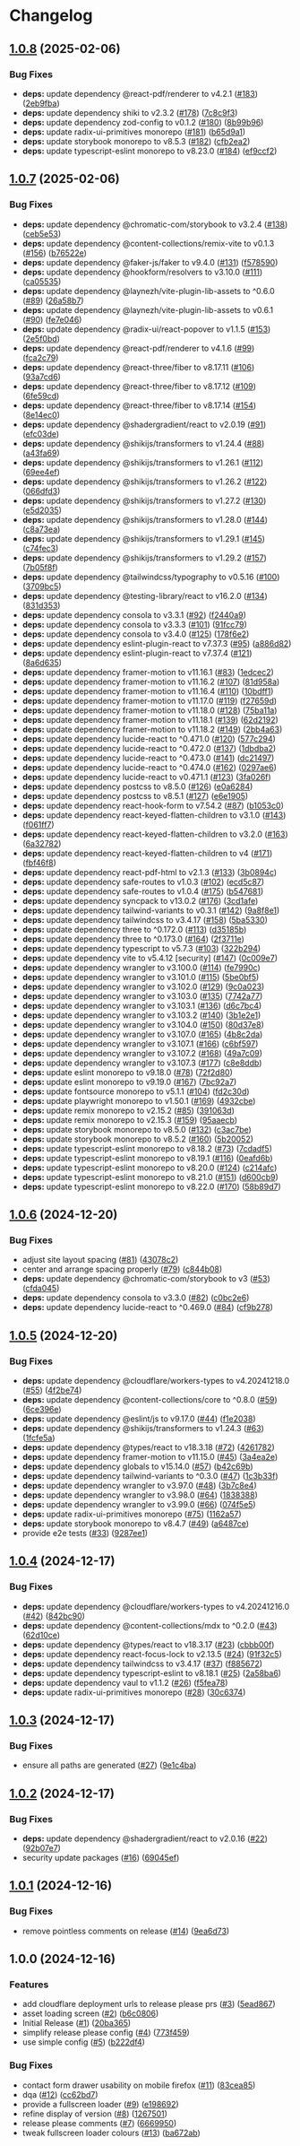 # Changelog

## [1.0.8](https://github.com/zenobi-us/zenobi-us/compare/v1.0.7...v1.0.8) (2025-02-06)


### Bug Fixes

* **deps:** update dependency @react-pdf/renderer to v4.2.1 ([#183](https://github.com/zenobi-us/zenobi-us/issues/183)) ([2eb9fba](https://github.com/zenobi-us/zenobi-us/commit/2eb9fbad91257ec7feab6d58c18d4258816f2df2))
* **deps:** update dependency shiki to v2.3.2 ([#178](https://github.com/zenobi-us/zenobi-us/issues/178)) ([7c8c9f3](https://github.com/zenobi-us/zenobi-us/commit/7c8c9f3bece640992a65a7d2f716c9af1b52a17e))
* **deps:** update dependency zod-config to v0.1.2 ([#180](https://github.com/zenobi-us/zenobi-us/issues/180)) ([8b99b96](https://github.com/zenobi-us/zenobi-us/commit/8b99b96ca275e230bced0392864c23445964772d))
* **deps:** update radix-ui-primitives monorepo ([#181](https://github.com/zenobi-us/zenobi-us/issues/181)) ([b65d9a1](https://github.com/zenobi-us/zenobi-us/commit/b65d9a170e1142ec577fc950dae6fb8e2bcc99fb))
* **deps:** update storybook monorepo to v8.5.3 ([#182](https://github.com/zenobi-us/zenobi-us/issues/182)) ([cfb2ea2](https://github.com/zenobi-us/zenobi-us/commit/cfb2ea243f36b3efe1dd31fe8867668e7e549f9f))
* **deps:** update typescript-eslint monorepo to v8.23.0 ([#184](https://github.com/zenobi-us/zenobi-us/issues/184)) ([ef9ccf2](https://github.com/zenobi-us/zenobi-us/commit/ef9ccf2b684bdf3fbcb0fd4df7fb204f90671393))

## [1.0.7](https://github.com/zenobi-us/zenobi-us/compare/v1.0.6...v1.0.7) (2025-02-06)


### Bug Fixes

* **deps:** update dependency @chromatic-com/storybook to v3.2.4 ([#138](https://github.com/zenobi-us/zenobi-us/issues/138)) ([ceb5e53](https://github.com/zenobi-us/zenobi-us/commit/ceb5e53ad4462abeb658f4ebe86284f106616d53))
* **deps:** update dependency @content-collections/remix-vite to v0.1.3 ([#156](https://github.com/zenobi-us/zenobi-us/issues/156)) ([b76522e](https://github.com/zenobi-us/zenobi-us/commit/b76522e537ce80634a5503938eb8e62d1becde86))
* **deps:** update dependency @faker-js/faker to v9.4.0 ([#131](https://github.com/zenobi-us/zenobi-us/issues/131)) ([f578590](https://github.com/zenobi-us/zenobi-us/commit/f578590ab4f5dbd8412c0239822d6db6e1433dd6))
* **deps:** update dependency @hookform/resolvers to v3.10.0 ([#111](https://github.com/zenobi-us/zenobi-us/issues/111)) ([ca05535](https://github.com/zenobi-us/zenobi-us/commit/ca05535e0bf90b1eba85c93b5a006e1775a6e9b9))
* **deps:** update dependency @laynezh/vite-plugin-lib-assets to ^0.6.0 ([#89](https://github.com/zenobi-us/zenobi-us/issues/89)) ([26a58b7](https://github.com/zenobi-us/zenobi-us/commit/26a58b7ba45bfeafe6254bb75d1b40639383b878))
* **deps:** update dependency @laynezh/vite-plugin-lib-assets to v0.6.1 ([#90](https://github.com/zenobi-us/zenobi-us/issues/90)) ([fe7e046](https://github.com/zenobi-us/zenobi-us/commit/fe7e04631c395c179f3854567db3284b46ef5238))
* **deps:** update dependency @radix-ui/react-popover to v1.1.5 ([#153](https://github.com/zenobi-us/zenobi-us/issues/153)) ([2e5f0bd](https://github.com/zenobi-us/zenobi-us/commit/2e5f0bd8a88595707ba36185524805e35c4a9e42))
* **deps:** update dependency @react-pdf/renderer to v4.1.6 ([#99](https://github.com/zenobi-us/zenobi-us/issues/99)) ([fca2c79](https://github.com/zenobi-us/zenobi-us/commit/fca2c7923cfeba7bf3cb55bb85aaaffc5ecfa6af))
* **deps:** update dependency @react-three/fiber to v8.17.11 ([#106](https://github.com/zenobi-us/zenobi-us/issues/106)) ([93a7cd6](https://github.com/zenobi-us/zenobi-us/commit/93a7cd678255a3da1cf811b09ee30e001416a222))
* **deps:** update dependency @react-three/fiber to v8.17.12 ([#109](https://github.com/zenobi-us/zenobi-us/issues/109)) ([6fe59cd](https://github.com/zenobi-us/zenobi-us/commit/6fe59cd376d9c919456a0d0a04733456e840757d))
* **deps:** update dependency @react-three/fiber to v8.17.14 ([#154](https://github.com/zenobi-us/zenobi-us/issues/154)) ([8e14ec0](https://github.com/zenobi-us/zenobi-us/commit/8e14ec0c9a26ac359d6ed742a6239626cf6fae83))
* **deps:** update dependency @shadergradient/react to v2.0.19 ([#91](https://github.com/zenobi-us/zenobi-us/issues/91)) ([efc03de](https://github.com/zenobi-us/zenobi-us/commit/efc03ded4bbd6b0bad3b877265ac3e704fb34ced))
* **deps:** update dependency @shikijs/transformers to v1.24.4 ([#88](https://github.com/zenobi-us/zenobi-us/issues/88)) ([a43fa69](https://github.com/zenobi-us/zenobi-us/commit/a43fa692012cb61be88bdf798a68cf2c4450fa2e))
* **deps:** update dependency @shikijs/transformers to v1.26.1 ([#112](https://github.com/zenobi-us/zenobi-us/issues/112)) ([69ee4ef](https://github.com/zenobi-us/zenobi-us/commit/69ee4ef7ea71f680017b332ca0134a7220dc4a96))
* **deps:** update dependency @shikijs/transformers to v1.26.2 ([#122](https://github.com/zenobi-us/zenobi-us/issues/122)) ([066dfd3](https://github.com/zenobi-us/zenobi-us/commit/066dfd38f8352fdac67cb677fb0eaa981da369c3))
* **deps:** update dependency @shikijs/transformers to v1.27.2 ([#130](https://github.com/zenobi-us/zenobi-us/issues/130)) ([e5d2035](https://github.com/zenobi-us/zenobi-us/commit/e5d20357b5ee29d2f124a77a65dfc75c34973105))
* **deps:** update dependency @shikijs/transformers to v1.28.0 ([#144](https://github.com/zenobi-us/zenobi-us/issues/144)) ([c8a73ea](https://github.com/zenobi-us/zenobi-us/commit/c8a73ea6e1223e0ca2f6b8c3b5de32ad589c622c))
* **deps:** update dependency @shikijs/transformers to v1.29.1 ([#145](https://github.com/zenobi-us/zenobi-us/issues/145)) ([c74fec3](https://github.com/zenobi-us/zenobi-us/commit/c74fec3d133349efea087e9e8f622730c8403015))
* **deps:** update dependency @shikijs/transformers to v1.29.2 ([#157](https://github.com/zenobi-us/zenobi-us/issues/157)) ([7b05f8f](https://github.com/zenobi-us/zenobi-us/commit/7b05f8fca265980e23f51d2ca388e7d2754da44a))
* **deps:** update dependency @tailwindcss/typography to v0.5.16 ([#100](https://github.com/zenobi-us/zenobi-us/issues/100)) ([3709bc5](https://github.com/zenobi-us/zenobi-us/commit/3709bc50d0ad47f0de217fdb3f48b5cd0023e1ed))
* **deps:** update dependency @testing-library/react to v16.2.0 ([#134](https://github.com/zenobi-us/zenobi-us/issues/134)) ([831d353](https://github.com/zenobi-us/zenobi-us/commit/831d3530127f11208ee8ea0986813e416b62f524))
* **deps:** update dependency consola to v3.3.1 ([#92](https://github.com/zenobi-us/zenobi-us/issues/92)) ([f2440a9](https://github.com/zenobi-us/zenobi-us/commit/f2440a949253ab95a21e302705dfb954b4395570))
* **deps:** update dependency consola to v3.3.3 ([#101](https://github.com/zenobi-us/zenobi-us/issues/101)) ([91fcc79](https://github.com/zenobi-us/zenobi-us/commit/91fcc790a7c8f47e838e5297b6ca55663903444c))
* **deps:** update dependency consola to v3.4.0 ([#125](https://github.com/zenobi-us/zenobi-us/issues/125)) ([178f6e2](https://github.com/zenobi-us/zenobi-us/commit/178f6e2ff466593a885564cd9c98c9b937052d46))
* **deps:** update dependency eslint-plugin-react to v7.37.3 ([#95](https://github.com/zenobi-us/zenobi-us/issues/95)) ([a886d82](https://github.com/zenobi-us/zenobi-us/commit/a886d828a56f8dea545c5abd0ea3d30e5163fdff))
* **deps:** update dependency eslint-plugin-react to v7.37.4 ([#121](https://github.com/zenobi-us/zenobi-us/issues/121)) ([8a6d635](https://github.com/zenobi-us/zenobi-us/commit/8a6d635dd1ce8ba0681878c03522d03b1266de3a))
* **deps:** update dependency framer-motion to v11.16.1 ([#83](https://github.com/zenobi-us/zenobi-us/issues/83)) ([1edcec2](https://github.com/zenobi-us/zenobi-us/commit/1edcec2e4794a803a1e67404c45453bdb65c1e38))
* **deps:** update dependency framer-motion to v11.16.2 ([#107](https://github.com/zenobi-us/zenobi-us/issues/107)) ([81d958a](https://github.com/zenobi-us/zenobi-us/commit/81d958ad3a321fca76ab54acda0785b7380ea289))
* **deps:** update dependency framer-motion to v11.16.4 ([#110](https://github.com/zenobi-us/zenobi-us/issues/110)) ([10bdff1](https://github.com/zenobi-us/zenobi-us/commit/10bdff10f356c9e8df4673ebd556b8ca8844568b))
* **deps:** update dependency framer-motion to v11.17.0 ([#119](https://github.com/zenobi-us/zenobi-us/issues/119)) ([f27659d](https://github.com/zenobi-us/zenobi-us/commit/f27659d3df521205b67623b52a03f82690a72e5a))
* **deps:** update dependency framer-motion to v11.18.0 ([#128](https://github.com/zenobi-us/zenobi-us/issues/128)) ([75ba11a](https://github.com/zenobi-us/zenobi-us/commit/75ba11a40d2e714065d91e3ea1b7ad812a605c7e))
* **deps:** update dependency framer-motion to v11.18.1 ([#139](https://github.com/zenobi-us/zenobi-us/issues/139)) ([62d2192](https://github.com/zenobi-us/zenobi-us/commit/62d21923e4152dd30a4fc4ab299a5c4bf070e24b))
* **deps:** update dependency framer-motion to v11.18.2 ([#149](https://github.com/zenobi-us/zenobi-us/issues/149)) ([2bb4a63](https://github.com/zenobi-us/zenobi-us/commit/2bb4a633e646e7c15998fb5f78125f9c084f5391))
* **deps:** update dependency lucide-react to ^0.471.0 ([#120](https://github.com/zenobi-us/zenobi-us/issues/120)) ([577c294](https://github.com/zenobi-us/zenobi-us/commit/577c294faef5b4a603f8219753353a46129078a1))
* **deps:** update dependency lucide-react to ^0.472.0 ([#137](https://github.com/zenobi-us/zenobi-us/issues/137)) ([1dbdba2](https://github.com/zenobi-us/zenobi-us/commit/1dbdba24d0eb0fd29e9bac2ad982bd3d9ebc24d1))
* **deps:** update dependency lucide-react to ^0.473.0 ([#141](https://github.com/zenobi-us/zenobi-us/issues/141)) ([dc21497](https://github.com/zenobi-us/zenobi-us/commit/dc214974a53d89cf77f9eb71c00af8a12988fda3))
* **deps:** update dependency lucide-react to ^0.474.0 ([#162](https://github.com/zenobi-us/zenobi-us/issues/162)) ([0297ae6](https://github.com/zenobi-us/zenobi-us/commit/0297ae6be9c31a45a1a5dfd04d89f55ae8a3a3d2))
* **deps:** update dependency lucide-react to v0.471.1 ([#123](https://github.com/zenobi-us/zenobi-us/issues/123)) ([3fa026f](https://github.com/zenobi-us/zenobi-us/commit/3fa026fe62320d3f21e8fa12252e59d4c335b851))
* **deps:** update dependency postcss to v8.5.0 ([#126](https://github.com/zenobi-us/zenobi-us/issues/126)) ([e0a6284](https://github.com/zenobi-us/zenobi-us/commit/e0a6284e6eda5ebb5f76a5713cb9ff8d3036962c))
* **deps:** update dependency postcss to v8.5.1 ([#127](https://github.com/zenobi-us/zenobi-us/issues/127)) ([e6e1905](https://github.com/zenobi-us/zenobi-us/commit/e6e190581c39d12d40df3b65cba73804d4d2d7f3))
* **deps:** update dependency react-hook-form to v7.54.2 ([#87](https://github.com/zenobi-us/zenobi-us/issues/87)) ([b1053c0](https://github.com/zenobi-us/zenobi-us/commit/b1053c076ca2fa9c47fff3d1e7a0c124a186d629))
* **deps:** update dependency react-keyed-flatten-children to v3.1.0 ([#143](https://github.com/zenobi-us/zenobi-us/issues/143)) ([f061ff7](https://github.com/zenobi-us/zenobi-us/commit/f061ff7bc033d7b05239e7ed25b8e77d0b30bed9))
* **deps:** update dependency react-keyed-flatten-children to v3.2.0 ([#163](https://github.com/zenobi-us/zenobi-us/issues/163)) ([6a32782](https://github.com/zenobi-us/zenobi-us/commit/6a3278263158482688f7a4acaed094d2f046a065))
* **deps:** update dependency react-keyed-flatten-children to v4 ([#171](https://github.com/zenobi-us/zenobi-us/issues/171)) ([fbf46f8](https://github.com/zenobi-us/zenobi-us/commit/fbf46f8c658af6e944e01670517cdadc8d1d9a8a))
* **deps:** update dependency react-pdf-html to v2.1.3 ([#133](https://github.com/zenobi-us/zenobi-us/issues/133)) ([3b0894c](https://github.com/zenobi-us/zenobi-us/commit/3b0894c26d0105c3428b4bc2cb16d26c92959a23))
* **deps:** update dependency safe-routes to v1.0.3 ([#102](https://github.com/zenobi-us/zenobi-us/issues/102)) ([ecd5c87](https://github.com/zenobi-us/zenobi-us/commit/ecd5c87567e9a91cb9945b9bc8fc562358ce945c))
* **deps:** update dependency safe-routes to v1.0.4 ([#175](https://github.com/zenobi-us/zenobi-us/issues/175)) ([b547681](https://github.com/zenobi-us/zenobi-us/commit/b5476810b746e7059c5f97fa9fc4a83fa71face1))
* **deps:** update dependency syncpack to v13.0.2 ([#176](https://github.com/zenobi-us/zenobi-us/issues/176)) ([3cd1afe](https://github.com/zenobi-us/zenobi-us/commit/3cd1afe2ea5f9d5b07a021f624032a5e31301e2f))
* **deps:** update dependency tailwind-variants to v0.3.1 ([#142](https://github.com/zenobi-us/zenobi-us/issues/142)) ([9a8f8e1](https://github.com/zenobi-us/zenobi-us/commit/9a8f8e18de350ff8c54cb89ef46f61d8f7c992a2))
* **deps:** update dependency tailwindcss to v3.4.17 ([#158](https://github.com/zenobi-us/zenobi-us/issues/158)) ([5ba5330](https://github.com/zenobi-us/zenobi-us/commit/5ba533012df537fac13ec89e1a0cc098849a8c08))
* **deps:** update dependency three to ^0.172.0 ([#113](https://github.com/zenobi-us/zenobi-us/issues/113)) ([d35185b](https://github.com/zenobi-us/zenobi-us/commit/d35185b885ce35e8bc1ad3a815b64156d48e5311))
* **deps:** update dependency three to ^0.173.0 ([#164](https://github.com/zenobi-us/zenobi-us/issues/164)) ([2f3711e](https://github.com/zenobi-us/zenobi-us/commit/2f3711e5a86c98ebda4fb1af984856570c1914d1))
* **deps:** update dependency typescript to v5.7.3 ([#103](https://github.com/zenobi-us/zenobi-us/issues/103)) ([322b294](https://github.com/zenobi-us/zenobi-us/commit/322b294f7e0dab17f29fab459a69c302d2858179))
* **deps:** update dependency vite to v5.4.12 [security] ([#147](https://github.com/zenobi-us/zenobi-us/issues/147)) ([0c009e7](https://github.com/zenobi-us/zenobi-us/commit/0c009e7e709dbc1440d8f2681c26af822938f837))
* **deps:** update dependency wrangler to v3.100.0 ([#114](https://github.com/zenobi-us/zenobi-us/issues/114)) ([fe7990c](https://github.com/zenobi-us/zenobi-us/commit/fe7990cbfe742929915d9bf86246004b4c95eed9))
* **deps:** update dependency wrangler to v3.101.0 ([#115](https://github.com/zenobi-us/zenobi-us/issues/115)) ([5be0bf5](https://github.com/zenobi-us/zenobi-us/commit/5be0bf5991ec0f386b2bd35f5f109829708f3066))
* **deps:** update dependency wrangler to v3.102.0 ([#129](https://github.com/zenobi-us/zenobi-us/issues/129)) ([9c0a023](https://github.com/zenobi-us/zenobi-us/commit/9c0a0238d5afafd0a596d936c39fffcb8ce48947))
* **deps:** update dependency wrangler to v3.103.0 ([#135](https://github.com/zenobi-us/zenobi-us/issues/135)) ([7742a77](https://github.com/zenobi-us/zenobi-us/commit/7742a7731597fde61b96a4e1b8afa43cc512da02))
* **deps:** update dependency wrangler to v3.103.1 ([#136](https://github.com/zenobi-us/zenobi-us/issues/136)) ([d6c7bc4](https://github.com/zenobi-us/zenobi-us/commit/d6c7bc4951a24de613b75c05a891d550e4941c02))
* **deps:** update dependency wrangler to v3.103.2 ([#140](https://github.com/zenobi-us/zenobi-us/issues/140)) ([3b1e2e1](https://github.com/zenobi-us/zenobi-us/commit/3b1e2e1b5c2496e8f0131ecd752dbdd7e657f56a))
* **deps:** update dependency wrangler to v3.104.0 ([#150](https://github.com/zenobi-us/zenobi-us/issues/150)) ([80d37e8](https://github.com/zenobi-us/zenobi-us/commit/80d37e84230b78b504d66e7829d954dc194c4791))
* **deps:** update dependency wrangler to v3.107.0 ([#165](https://github.com/zenobi-us/zenobi-us/issues/165)) ([4b8c2da](https://github.com/zenobi-us/zenobi-us/commit/4b8c2dad55ffcda2c7c5ac0f7bc377b61e23d300))
* **deps:** update dependency wrangler to v3.107.1 ([#166](https://github.com/zenobi-us/zenobi-us/issues/166)) ([c6bf597](https://github.com/zenobi-us/zenobi-us/commit/c6bf597578e09198a860ace5483447829d583d74))
* **deps:** update dependency wrangler to v3.107.2 ([#168](https://github.com/zenobi-us/zenobi-us/issues/168)) ([49a7c09](https://github.com/zenobi-us/zenobi-us/commit/49a7c09d50b6aba8680e0ee68c5b266d5649cc0f))
* **deps:** update dependency wrangler to v3.107.3 ([#177](https://github.com/zenobi-us/zenobi-us/issues/177)) ([c8e8ddb](https://github.com/zenobi-us/zenobi-us/commit/c8e8ddbde1f0a440dfa66335c5c12f864834b2d2))
* **deps:** update eslint monorepo to v9.18.0 ([#78](https://github.com/zenobi-us/zenobi-us/issues/78)) ([72f2d80](https://github.com/zenobi-us/zenobi-us/commit/72f2d8064b76bce1caadf4d9875751eaba203eeb))
* **deps:** update eslint monorepo to v9.19.0 ([#167](https://github.com/zenobi-us/zenobi-us/issues/167)) ([7bc92a7](https://github.com/zenobi-us/zenobi-us/commit/7bc92a789e7ed51c6d3ee398d547ee9b8126485f))
* **deps:** update fontsource monorepo to v5.1.1 ([#104](https://github.com/zenobi-us/zenobi-us/issues/104)) ([fd2c30d](https://github.com/zenobi-us/zenobi-us/commit/fd2c30d165a79d854cee16383c7584a52a545783))
* **deps:** update playwright monorepo to v1.50.1 ([#169](https://github.com/zenobi-us/zenobi-us/issues/169)) ([4932cbe](https://github.com/zenobi-us/zenobi-us/commit/4932cbe458f60cae7c601651e4b5ab1598b7e312))
* **deps:** update remix monorepo to v2.15.2 ([#85](https://github.com/zenobi-us/zenobi-us/issues/85)) ([391063d](https://github.com/zenobi-us/zenobi-us/commit/391063d75827b225549b9d4ba1bbb54a589a9ecd))
* **deps:** update remix monorepo to v2.15.3 ([#159](https://github.com/zenobi-us/zenobi-us/issues/159)) ([95aaecb](https://github.com/zenobi-us/zenobi-us/commit/95aaecb34bcf875a55ece42249dff0a374b23a53))
* **deps:** update storybook monorepo to v8.5.0 ([#132](https://github.com/zenobi-us/zenobi-us/issues/132)) ([c3ac7be](https://github.com/zenobi-us/zenobi-us/commit/c3ac7be21a50356d067cbafcbd1ad3317ae1ebb4))
* **deps:** update storybook monorepo to v8.5.2 ([#160](https://github.com/zenobi-us/zenobi-us/issues/160)) ([5b20052](https://github.com/zenobi-us/zenobi-us/commit/5b20052a9978ab4ef2cf5d96c6e8efafd8483061))
* **deps:** update typescript-eslint monorepo to v8.18.2 ([#73](https://github.com/zenobi-us/zenobi-us/issues/73)) ([7cdadf5](https://github.com/zenobi-us/zenobi-us/commit/7cdadf5c8266c2be12f75b8508429c31e61c9c22))
* **deps:** update typescript-eslint monorepo to v8.19.1 ([#116](https://github.com/zenobi-us/zenobi-us/issues/116)) ([0eafd6b](https://github.com/zenobi-us/zenobi-us/commit/0eafd6b22da1905e71661bd1405bc9d7531155fa))
* **deps:** update typescript-eslint monorepo to v8.20.0 ([#124](https://github.com/zenobi-us/zenobi-us/issues/124)) ([c214afc](https://github.com/zenobi-us/zenobi-us/commit/c214afc9853d8238f22739d245d5dc64f8690dd0))
* **deps:** update typescript-eslint monorepo to v8.21.0 ([#151](https://github.com/zenobi-us/zenobi-us/issues/151)) ([d600cb9](https://github.com/zenobi-us/zenobi-us/commit/d600cb9c9285741244c8afbf47b3d02338d36983))
* **deps:** update typescript-eslint monorepo to v8.22.0 ([#170](https://github.com/zenobi-us/zenobi-us/issues/170)) ([58b89d7](https://github.com/zenobi-us/zenobi-us/commit/58b89d73ff736cbe5fd365c29cf1990f89746ac6))

## [1.0.6](https://github.com/zenobi-us/zenobi-us/compare/v1.0.5...v1.0.6) (2024-12-20)


### Bug Fixes

* adjust site layout spacing ([#81](https://github.com/zenobi-us/zenobi-us/issues/81)) ([43078c2](https://github.com/zenobi-us/zenobi-us/commit/43078c22bdd395641e3a5f7eb7066b438840d6e9))
* center and arrange spacing properly ([#79](https://github.com/zenobi-us/zenobi-us/issues/79)) ([c844b08](https://github.com/zenobi-us/zenobi-us/commit/c844b081d295f367cde754c41e8f274e13b05143))
* **deps:** update dependency @chromatic-com/storybook to v3 ([#53](https://github.com/zenobi-us/zenobi-us/issues/53)) ([cfda045](https://github.com/zenobi-us/zenobi-us/commit/cfda045079b1433d2bb85d38b779c26fdc921a3c))
* **deps:** update dependency consola to v3.3.0 ([#82](https://github.com/zenobi-us/zenobi-us/issues/82)) ([c0bc2e6](https://github.com/zenobi-us/zenobi-us/commit/c0bc2e658ee0518a75bb3e6714745b9ad7cbedc7))
* **deps:** update dependency lucide-react to ^0.469.0 ([#84](https://github.com/zenobi-us/zenobi-us/issues/84)) ([cf9b278](https://github.com/zenobi-us/zenobi-us/commit/cf9b2783b41865fe6cc82df78072def499fab5b1))

## [1.0.5](https://github.com/zenobi-us/zenobi-us/compare/v1.0.4...v1.0.5) (2024-12-20)


### Bug Fixes

* **deps:** update dependency @cloudflare/workers-types to v4.20241218.0 ([#55](https://github.com/zenobi-us/zenobi-us/issues/55)) ([4f2be74](https://github.com/zenobi-us/zenobi-us/commit/4f2be748a2235a258d927814c43cb8c65b1d3526))
* **deps:** update dependency @content-collections/core to ^0.8.0 ([#59](https://github.com/zenobi-us/zenobi-us/issues/59)) ([6ce396e](https://github.com/zenobi-us/zenobi-us/commit/6ce396e34dcb2d78f549cd8709626d9ee9e7fca1))
* **deps:** update dependency @eslint/js to v9.17.0 ([#44](https://github.com/zenobi-us/zenobi-us/issues/44)) ([f1e2038](https://github.com/zenobi-us/zenobi-us/commit/f1e20381cc79bed41644253dc0a0b40e648c06b2))
* **deps:** update dependency @shikijs/transformers to v1.24.3 ([#63](https://github.com/zenobi-us/zenobi-us/issues/63)) ([1fcfe5a](https://github.com/zenobi-us/zenobi-us/commit/1fcfe5aeaac7081a3f96822bda91ee2d12c843c0))
* **deps:** update dependency @types/react to v18.3.18 ([#72](https://github.com/zenobi-us/zenobi-us/issues/72)) ([4261782](https://github.com/zenobi-us/zenobi-us/commit/42617822ea55b23e185053f8f88e370eff27478a))
* **deps:** update dependency framer-motion to v11.15.0 ([#45](https://github.com/zenobi-us/zenobi-us/issues/45)) ([3a4ea2e](https://github.com/zenobi-us/zenobi-us/commit/3a4ea2e0d87b07d34812b8f346d436ea2e7fb74d))
* **deps:** update dependency globals to v15.14.0 ([#57](https://github.com/zenobi-us/zenobi-us/issues/57)) ([b42c69b](https://github.com/zenobi-us/zenobi-us/commit/b42c69bd74a1b8166fb384e891dc3f24ed8003f4))
* **deps:** update dependency tailwind-variants to ^0.3.0 ([#47](https://github.com/zenobi-us/zenobi-us/issues/47)) ([1c3b33f](https://github.com/zenobi-us/zenobi-us/commit/1c3b33faee988ad348d5b60da245ffcb6ad6fcbe))
* **deps:** update dependency wrangler to v3.97.0 ([#48](https://github.com/zenobi-us/zenobi-us/issues/48)) ([3b7c8e4](https://github.com/zenobi-us/zenobi-us/commit/3b7c8e4170a8e538e8fe0767bfcb72160a8d85ee))
* **deps:** update dependency wrangler to v3.98.0 ([#64](https://github.com/zenobi-us/zenobi-us/issues/64)) ([1838388](https://github.com/zenobi-us/zenobi-us/commit/1838388b5123736436b24324604995d9b5817868))
* **deps:** update dependency wrangler to v3.99.0 ([#66](https://github.com/zenobi-us/zenobi-us/issues/66)) ([074f5e5](https://github.com/zenobi-us/zenobi-us/commit/074f5e59b67ef7207943fb79365c24324730ac3d))
* **deps:** update radix-ui-primitives monorepo ([#75](https://github.com/zenobi-us/zenobi-us/issues/75)) ([1162a57](https://github.com/zenobi-us/zenobi-us/commit/1162a57d7d8bf06de031ab7eae511a4e600389d1))
* **deps:** update storybook monorepo to v8.4.7 ([#49](https://github.com/zenobi-us/zenobi-us/issues/49)) ([a6487ce](https://github.com/zenobi-us/zenobi-us/commit/a6487cea2fe4c55f09d8d8f1fa8080f3fbff77d5))
* provide e2e tests ([#33](https://github.com/zenobi-us/zenobi-us/issues/33)) ([9287ee1](https://github.com/zenobi-us/zenobi-us/commit/9287ee11fc2d9326cddc49df217a5ebb0ead7cec))

## [1.0.4](https://github.com/zenobi-us/zenobi-us/compare/v1.0.3...v1.0.4) (2024-12-17)


### Bug Fixes

* **deps:** update dependency @cloudflare/workers-types to v4.20241216.0 ([#42](https://github.com/zenobi-us/zenobi-us/issues/42)) ([842bc90](https://github.com/zenobi-us/zenobi-us/commit/842bc90e8727e190dc5d52856b31c5388af55c51))
* **deps:** update dependency @content-collections/mdx to ^0.2.0 ([#43](https://github.com/zenobi-us/zenobi-us/issues/43)) ([62d10ce](https://github.com/zenobi-us/zenobi-us/commit/62d10ce09e2ef8a6a3805fd6a0fef10f480cba3c))
* **deps:** update dependency @types/react to v18.3.17 ([#23](https://github.com/zenobi-us/zenobi-us/issues/23)) ([cbbb00f](https://github.com/zenobi-us/zenobi-us/commit/cbbb00f16177b789c5ec2927cb758b4f0d44accc))
* **deps:** update dependency react-focus-lock to v2.13.5 ([#24](https://github.com/zenobi-us/zenobi-us/issues/24)) ([91f32c5](https://github.com/zenobi-us/zenobi-us/commit/91f32c52c895dfe88cefc6706db60a9d1c61450e))
* **deps:** update dependency tailwindcss to v3.4.17 ([#37](https://github.com/zenobi-us/zenobi-us/issues/37)) ([f885672](https://github.com/zenobi-us/zenobi-us/commit/f885672cdcda10d158ba7c84cf3ddbf8a802c7c7))
* **deps:** update dependency typescript-eslint to v8.18.1 ([#25](https://github.com/zenobi-us/zenobi-us/issues/25)) ([2a58ba6](https://github.com/zenobi-us/zenobi-us/commit/2a58ba64065431397a369d0568e9882f7b9fe990))
* **deps:** update dependency vaul to v1.1.2 ([#26](https://github.com/zenobi-us/zenobi-us/issues/26)) ([f5fea78](https://github.com/zenobi-us/zenobi-us/commit/f5fea78e907510fbab986af9d4e5c219cdcc3b73))
* **deps:** update radix-ui-primitives monorepo ([#28](https://github.com/zenobi-us/zenobi-us/issues/28)) ([30c6374](https://github.com/zenobi-us/zenobi-us/commit/30c6374c15c4479e18fb6cf37a67f9d5e9f0cd0b))

## [1.0.3](https://github.com/zenobi-us/zenobi-us/compare/v1.0.2...v1.0.3) (2024-12-17)


### Bug Fixes

* ensure all paths are generated ([#27](https://github.com/zenobi-us/zenobi-us/issues/27)) ([9e1c4ba](https://github.com/zenobi-us/zenobi-us/commit/9e1c4bacfd79395b3c892ffcdcbec5adc64cb79a))

## [1.0.2](https://github.com/zenobi-us/zenobi-us/compare/v1.0.1...v1.0.2) (2024-12-17)


### Bug Fixes

* **deps:** update dependency @shadergradient/react to v2.0.16 ([#22](https://github.com/zenobi-us/zenobi-us/issues/22)) ([92b07e7](https://github.com/zenobi-us/zenobi-us/commit/92b07e76fa1da9bbc6cca21fbdfcf88aea8bf610))
* security update packages ([#16](https://github.com/zenobi-us/zenobi-us/issues/16)) ([69045ef](https://github.com/zenobi-us/zenobi-us/commit/69045efffcc573791ea9504b492b95d1a69f02a7))

## [1.0.1](https://github.com/zenobi-us/zenobi-us/compare/v1.0.0...v1.0.1) (2024-12-16)


### Bug Fixes

* remove pointless comments on release ([#14](https://github.com/zenobi-us/zenobi-us/issues/14)) ([9ea6d73](https://github.com/zenobi-us/zenobi-us/commit/9ea6d7316cd5641d12550f4c5e971eeb154e44b8))

## 1.0.0 (2024-12-16)


### Features

* add cloudflare deployment urls to release please prs ([#3](https://github.com/zenobi-us/zenobi-us/issues/3)) ([5ead867](https://github.com/zenobi-us/zenobi-us/commit/5ead867003e6455db57e52d90986c9bdc8058838))
* asset loading screen ([#2](https://github.com/zenobi-us/zenobi-us/issues/2)) ([b6c0806](https://github.com/zenobi-us/zenobi-us/commit/b6c0806a9217cfca953e3ce18ea9213a686e4ffa))
* Initial Release ([#1](https://github.com/zenobi-us/zenobi-us/issues/1)) ([20ba365](https://github.com/zenobi-us/zenobi-us/commit/20ba3652c2f2c4ad117b219d0b2af50b5e1c7d82))
* simplify release please config ([#4](https://github.com/zenobi-us/zenobi-us/issues/4)) ([773f459](https://github.com/zenobi-us/zenobi-us/commit/773f459e106a54e472959394ecd73a5294df1e09))
* use simple config ([#5](https://github.com/zenobi-us/zenobi-us/issues/5)) ([b222df4](https://github.com/zenobi-us/zenobi-us/commit/b222df4dc5a7727b12bff63b0f362f5318a3ef35))


### Bug Fixes

* contact form drawer usability on mobile firefox ([#11](https://github.com/zenobi-us/zenobi-us/issues/11)) ([83cea85](https://github.com/zenobi-us/zenobi-us/commit/83cea854b4bc634d26c4887200e3df216ef406af))
* dqa ([#12](https://github.com/zenobi-us/zenobi-us/issues/12)) ([cc62bd7](https://github.com/zenobi-us/zenobi-us/commit/cc62bd7faf6409d515409175f74aa681a7d75697))
* provide a fullscreen loader ([#9](https://github.com/zenobi-us/zenobi-us/issues/9)) ([e198692](https://github.com/zenobi-us/zenobi-us/commit/e198692e6e542b2c3a7b85b5c281acc2d8c366c8))
* refine display of version  ([#8](https://github.com/zenobi-us/zenobi-us/issues/8)) ([1267501](https://github.com/zenobi-us/zenobi-us/commit/1267501b4828163eedde4b3fafbb447ed19163c4))
* release please comments ([#7](https://github.com/zenobi-us/zenobi-us/issues/7)) ([6669950](https://github.com/zenobi-us/zenobi-us/commit/66699503965eeba78c197a1a50c68b18a610c43d))
* tweak fullscreen loader colours ([#13](https://github.com/zenobi-us/zenobi-us/issues/13)) ([ba672ab](https://github.com/zenobi-us/zenobi-us/commit/ba672ab4fc3141c21b34f618919c1cbc3c9f78b4))
